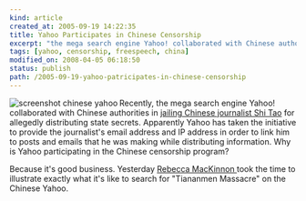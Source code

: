 ```yaml
---
kind: article
created_at: 2005-09-19 14:22:35
title: Yahoo Participates in Chinese Censorship
excerpt: "the mega search engine Yahoo! collaborated with Chinese authorities"
tags: [yahoo, censorship, freespeech, china]
modified_on: 2008-04-05 06:18:50
status: publish 
path: /2005-09-19-yahoo-patricipates-in-chinese-censorship
---
```


<img align="left" alt="screenshot chinese yahoo" src="/static/images/yahoo_unfiltered_search_before_2.jpg" />

Recently, the mega search engine Yahoo! collaborated with Chinese authorities in <a href="http://www.rsf.org/article.php3?id_article=14884">jailing Chinese journalist Shi Tao</a> for allegedly distributing state secrets. Apparently Yahoo has taken the initiative to provide the journalist's email address and IP address in order to link him to posts and emails that he was making while distributing information. Why is Yahoo participating in the Chinese censorship program?

Because it's good business. Yesterday <a href="http://rconversation.blogs.com/">Rebecca MacKinnon </a>took the time to illustrate exactly what it's like to search for "Tiananmen Massacre" on the Chinese Yahoo.